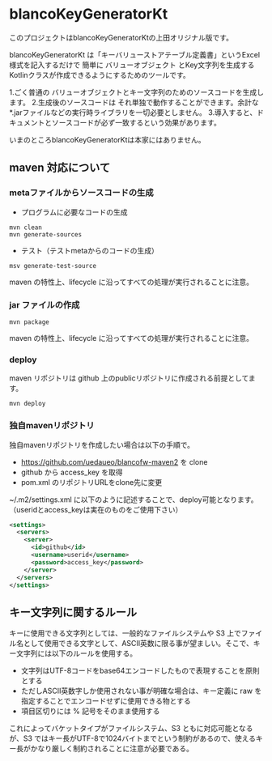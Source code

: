 # blancoKeyGeneratorKt

このプロジェクトはblancoKeyGeneratorKtの上田オリジナル版です。

blancoKeyGeneratorKt は「キーバリューストアテーブル定義書」というExcel様式を記入するだけで 簡単に バリューオブジェクト とKey文字列を生成するKotlinクラスが作成できるようにするためのツールです。

 1.ごく普通の バリューオブジェクトとキー文字列のためのソースコードを生成します。
 2.生成後のソースコードは それ単独で動作することができます。余計な *.jarファイルなどの実行時ライブラリを一切必要としません。
 3.導入すると、ドキュメントとソースコードが必ず一致するという効果があります。

いまのところblancoKeyGeneratorKtは本家にはありません。

## maven 対応について

### metaファイルからソースコードの生成

* プログラムに必要なコードの生成

```
mvn clean
mvn generate-sources
```

* テスト（テストmetaからのコードの生成）

```
msv generate-test-source
```

maven の特性上、lifecycle に沿ってすべての処理が実行されることに注意。

### jar ファイルの作成

```
mvn package
```

maven の特性上、lifecycle に沿ってすべての処理が実行されることに注意。

### deploy

maven リポジトリは github 上のpublicリポジトリに作成される前提としてます。

```
mvn deploy
```

### 独自mavenリポジトリ

独自mavenリポジトリを作成したい場合は以下の手順で。

* https://github.com/uedaueo/blancofw-maven2 を clone
* github から access_key を取得
* pom.xml のリポジトリURLをclone先に変更

~/.m2/settings.xml に以下のように記述することで、deploy可能となります。（useridとaccess_keyは実在のものをご使用下さい）

```~/.m2/settings.xml
<settings>
  <servers>
    <server>
      <id>github</id>
      <username>userid</username>
      <password>access_key</password>
    </server>
  </servers>
</settings>
```

## キー文字列に関するルール

キーに使用できる文字列としては、一般的なファイルシステムや S3 上でファイル名として使用できる文字として、ASCII英数に限る事が望ましい。そこで、キー文字列には以下のルールを使用する。

* 文字列はUTF-8コードをbase64エンコードしたもので表現することを原則とする
* ただしASCII英数字しか使用されない事が明確な場合は、キー定義に raw を指定することでエンコードせずに使用できる物とする
* 項目区切りには % 記号をそのまま使用する

これによってバケットタイプがファイルシステム、S3 ともに対応可能となるが、S3 ではキー長がUTF-8で1024バイトまでという制約があるので、使えるキー長がかなり厳しく制約されることに注意が必要である。
